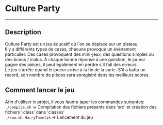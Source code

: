 # Culture Party

---

## Description

Culture Party est un jeu éducatif où l'on se déplace sur un plateau. <br>
Il y a différents types de cases, chacune provoque un évènement particulier. Ces cases provoquent des mini-jeux, des questions simples ou des bonus / malus. À chaque bonne réponse à une question, le joueur gagne des pièces, il peut également en perdre s'il fait des erreurs. <br>
Le jeu s'arrête quand le joueur arrive à la fin de la carte. S'il a battu un record, son nombre de pièces sera enregistré dans les meilleurs scores.

## Comment lancer le jeu

Afin d'utiliser le projet, il vous faudra taper les commandes suivantes: <br>
`./compile.sh` &rarr; Compilation des fichiers présents dans 'src' et création des fichiers '.class' dans 'classes' <br>
`./run.sh HarryThmetik` &rarr; Lancement du jeu
